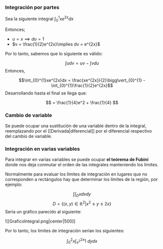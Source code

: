 
### Integración por partes 

Sea la siguiente integral $\int_{0}^{1}xe^{2x}dx$ 

Entonces; 

- $u = x\implies du = 1$ 
- $v = \frac{1}{2}e^{2x}\implies dv = e^{2x}$ 

Por lo tanto, sabemos que lo siguiente es válido: 

$$\int u dv = uv -\int vdu$$ 
Entonces, 

$$\int_{0}^{1}xe^{2x}dx = \frac{xe^{2x}}{2}\bigg\vert_{0}^{1} - \int_{0}^{1}\frac{1}{2}e^{2x}$$ 
Desarrollando hasta el final se llega que: 

$$ = \frac{1}{4}e^2 + \frac{1}{4} $$ 

### Cambio de variable 

Se puede ocupar una sustitución de una variable dentro de la integral, reemplazando por el [[Derivada|diferencial]] por el diferencial respectivo del cambio de variable. 

### Integración en varias variables 

Para integrar en varias variables se puede ocupar **el teórema de Fubini** donde nos deja conmutar el orden de las integrales manteniendo los límites.  

Normalmente para evaluar los límites de integración en lugares que no corresponden a rectángulos hay que determinar los límites de la región, por ejemplo: 

$$\int\int_D x dxdy$$ $$D = \lbrace (x,y)\in\mathbb{R}^2\big\vert x^2\leq y \leq 2x\rbrace $$ 
Sería un gráfico parecido al siguiente: 

![[GraficoIntegral.png|center|500]]

Por lo tanto, los límites de integración serían los siguientes: 

$$\int_{0}^{2}x\int_{x^2}^{2x} 1\ dydx$$ 